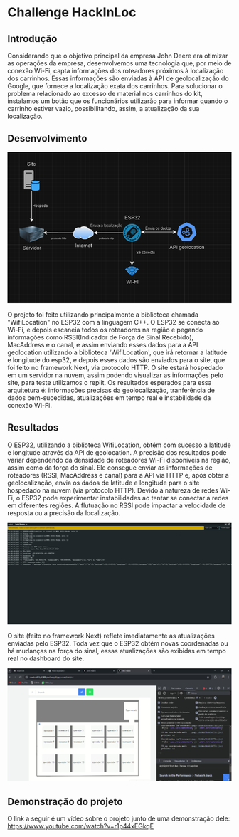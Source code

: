 <h1>Challenge HackInLoc</h1>

<h2>Introdução</h2>
<p>
  Considerando que o objetivo principal da empresa John Deere era otimizar as operações da empresa, desenvolvemos uma tecnologia que, por meio de conexão Wi-Fi, capta informações dos roteadores próximos à localização dos carrinhos. Essas informações são enviadas à API de geolocalização do Google, que fornece a localização exata dos carrinhos.
Para solucionar o problema relacionado ao excesso de material nos carrinhos do kit, instalamos um botão que os funcionários utilizarão para informar quando o carrinho estiver vazio, possibilitando, assim, a atualização da sua localização.
</p>

<h2>Desenvolvimento</h2>
<img src="assets/Arquitetura.png">
<p>
  O projeto foi feito utilizando principalmente a biblioteca chamada "WifiLocation" no ESP32 com a linguagem C++. O ESP32 se conecta ao Wi-Fi, e depois escaneia todos os roteadores na região e pegando informações como RSSI(Indicador de Força de Sinal Recebido), MacAddress e o canal, e assim enviando esses dados para a API geolocation utilizando a biblioteca 'WifiLocation', que irá retornar a latitude e longitude do esp32, e depois esses dados são enviados para o site, que foi feito no framework Next, via protocolo HTTP. O site estará hospedado em um servidor na nuvem, assim podendo visualizar as informações pelo site, para teste utilizamos o replit. Os resultados esperados para essa arquitetura é: informações precisas da geolocalização, tranferência de dados bem-sucedidas, atualizações em tempo real e instabilidade da conexão Wi-Fi.
</p>

<h2>Resultados</h2>
<p>
  O ESP32, utilizando a biblioteca WifiLocation, obtém com sucesso a latitude e longitude através da API de geolocation. A precisão dos resultados pode variar dependendo da densidade de roteadores Wi-Fi disponíveis na região, assim como da força do sinal. Ele consegue enviar as informações de roteadores (RSSI, MacAddress e canal) para a API via HTTP e, após obter a geolocalização, envia os dados de latitude e longitude para o site hospedado na nuvem (via protocolo HTTP). Devido à natureza de redes Wi-Fi, o ESP32 pode experimentar instabilidades ao tentar se conectar a redes em diferentes regiões. A flutuação no RSSI pode impactar a velocidade de resposta ou a precisão da localização.
</p>
<img src="assets/Esp32_funcionando.png">

<p>
  O site (feito no framework Next) reflete imediatamente as atualizações enviadas pelo ESP32. Toda vez que o ESP32 obtém novas coordenadas ou há mudanças na força do sinal, essas atualizações são exibidas em tempo real no dashboard do site.
</p>

<img src="assets/Site_funcionando.png">

<h2>Demonstração do projeto</h2>

<p> O link a seguir é um vídeo sobre o projeto junto de uma demonstração dele: <a href="https://www.youtube.com/watch?v=r1p44xEGkqE">https://www.youtube.com/watch?v=r1p44xEGkqE</a> </p> 

